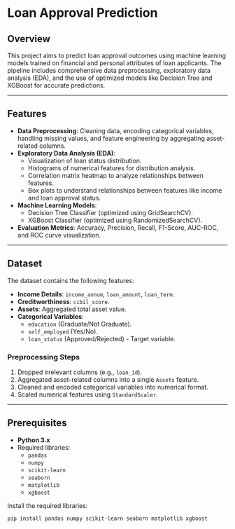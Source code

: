 
# Loan Approval Prediction

## Overview
This project aims to predict loan approval outcomes using machine learning models trained on financial and personal attributes of loan applicants. The pipeline includes comprehensive data preprocessing, exploratory data analysis (EDA), and the use of optimized models like Decision Tree and XGBoost for accurate predictions.

---

## Features
- **Data Preprocessing**: Cleaning data, encoding categorical variables, handling missing values, and feature engineering by aggregating asset-related columns.
- **Exploratory Data Analysis (EDA)**:
  - Visualization of loan status distribution.
  - Histograms of numerical features for distribution analysis.
  - Correlation matrix heatmap to analyze relationships between features.
  - Box plots to understand relationships between features like income and loan approval status.
- **Machine Learning Models**:
  - Decision Tree Classifier (optimized using GridSearchCV).
  - XGBoost Classifier (optimized using RandomizedSearchCV).
- **Evaluation Metrics**: Accuracy, Precision, Recall, F1-Score, AUC-ROC, and ROC curve visualization.

---

## Dataset
The dataset contains the following features:
- **Income Details**: `income_annum`, `loan_amount`, `loan_term`.
- **Creditworthiness**: `cibil_score`.
- **Assets**: Aggregated total asset value.
- **Categorical Variables**:
  - `education` (Graduate/Not Graduate).
  - `self_employed` (Yes/No).
  - `loan_status` (Approved/Rejected) - Target variable.

### Preprocessing Steps
1. Dropped irrelevant columns (e.g., `loan_id`).
2. Aggregated asset-related columns into a single `Assets` feature.
3. Cleaned and encoded categorical variables into numerical format.
4. Scaled numerical features using `StandardScaler`.

---

## Prerequisites
- **Python 3.x**
- Required libraries:
  - `pandas`
  - `numpy`
  - `scikit-learn`
  - `seaborn`
  - `matplotlib`
  - `xgboost`

Install the required libraries:
```bash
pip install pandas numpy scikit-learn seaborn matplotlib xgboost
